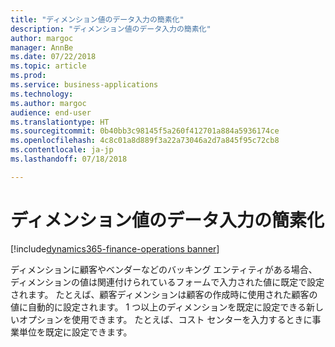 ```yaml
---
title: "ディメンション値のデータ入力の簡素化"
description: "ディメンション値のデータ入力の簡素化"
author: margoc
manager: AnnBe
ms.date: 07/22/2018
ms.topic: article
ms.prod: 
ms.service: business-applications
ms.technology: 
ms.author: margoc
audience: end-user
ms.translationtype: HT
ms.sourcegitcommit: 0b40bb3c98145f5a260f412701a884a5936174ce
ms.openlocfilehash: 4c8c01a8d889f3a22a73046a2d7a845f95c72cb8
ms.contentlocale: ja-jp
ms.lasthandoff: 07/18/2018

---
```

#  <a name="ease-of-data-entry-for-dimension-values"></a>ディメンション値のデータ入力の簡素化

[!include[dynamics365-finance-operations banner](../includes/dynamics365-finance-operations.md)]



ディメンションに顧客やベンダーなどのバッキング エンティティがある場合、ディメンションの値は関連付けられているフォームで入力された値に既定で設定されます。 たとえば、顧客ディメンションは顧客の作成時に使用された顧客の値に自動的に設定されます。 1 つ以上のディメンションを既定に設定できる新しいオプションを使用できます。 たとえば、コスト センターを入力するときに事業単位を既定に設定できます。

